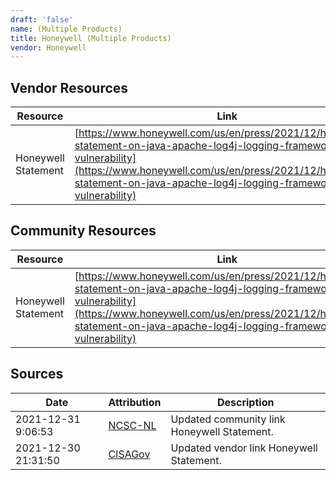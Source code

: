 ```yaml
---
draft: 'false'
name: (Multiple Products)
title: Honeywell (Multiple Products)
vendor: Honeywell
---
```


## Vendor Resources
| Resource | Link |
| --- | --- |
| Honeywell Statement | [https://www.honeywell.com/us/en/press/2021/12/honeywells-statement-on-java-apache-log4j-logging-framework-vulnerability](https://www.honeywell.com/us/en/press/2021/12/honeywells-statement-on-java-apache-log4j-logging-framework-vulnerability) |

## Community Resources
| Resource | Link |
| --- | --- |
| Honeywell Statement | [https://www.honeywell.com/us/en/press/2021/12/honeywells-statement-on-java-apache-log4j-logging-framework-vulnerability](https://www.honeywell.com/us/en/press/2021/12/honeywells-statement-on-java-apache-log4j-logging-framework-vulnerability) |


## Sources
| Date | Attribution | Description |
| --- | --- | --- |
| 2021-12-31 9:06:53 | [NCSC-NL](https://github.com/NCSC-NL/log4shell/blob/main/software/README.md) | Updated community link Honeywell Statement.  |
| 2021-12-30 21:31:50 | [CISAGov](https://raw.githubusercontent.com/cisagov/log4j-affected-db/develop/README.md) | Updated vendor link Honeywell Statement.  |
